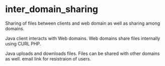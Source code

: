 # inter_domain_sharing

Sharing of files between clients and web domain as well as sharing among domains.

Java client interacts with Web domains.
Web domains share files internally using CURL PHP.

Java uploads and downloads files.
Files can be shared with other domains as well.
email link for resistraion of users.
